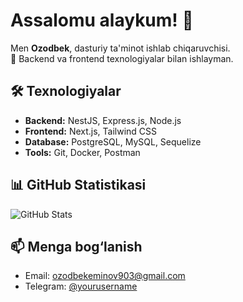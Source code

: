 # Assalomu alaykum! 👋  
Men **Ozodbek**, dasturiy ta'minot ishlab chiqaruvchisi.  
🚀 Backend va frontend texnologiyalar bilan ishlayman.  

## 🛠 Texnologiyalar
- **Backend:** NestJS, Express.js, Node.js  
- **Frontend:** Next.js, Tailwind CSS  
- **Database:** PostgreSQL, MySQL, Sequelize  
- **Tools:** Git, Docker, Postman  

## 📊 GitHub Statistikasi
![GitHub Stats](https://github-readme-stats.vercel.app/api?username=Ozodbek1129&show_icons=true&theme=radical)

## 📫 Menga bog‘lanish
- Email: ozodbekeminov903@gmail.com
- Telegram: [@yourusername](https://t.me/@bek2oo2)  

